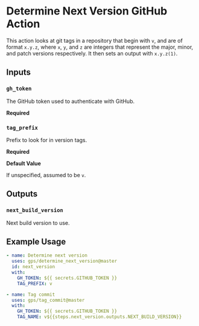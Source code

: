 # Determine Next Version GitHub Action

This action looks at git tags in a repository that begin with `v`, and are of format `x.y.z`, where `x`, `y`, and `z` are integers that represent the major, minor, and patch versions respectively. It then sets an output with `x.y.z(1)`.

## Inputs

### `gh_token`

The GitHub token used to authenticate with GitHub.

**Required**

### `tag_prefix`

Prefix to look for in version tags.

**Required**

**Default Value** 

If unspecified, assumed to be `v`.

## Outputs

### `next_build_version`

Next build version to use.

## Example Usage

```yml
- name: Determine next version
  uses: gps/determine_next_version@master
  id: next_version
  with:
    GH_TOKEN: ${{ secrets.GITHUB_TOKEN }}
    TAG_PREFIX: v

- name: Tag commit
  uses: gps/tag_commit@master
  with:
    GH_TOKEN: ${{ secrets.GITHUB_TOKEN }}
    TAG_NAME: v${{steps.next_version.outputs.NEXT_BUILD_VERSION}}
```
